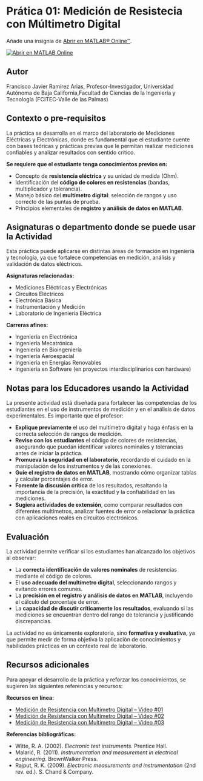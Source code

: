 # Prática 01: Medición de Resistecia con Múltimetro Digital

Añade una insignia de [Abrir en MATLAB&reg; Online&trade;](https://www.mathworks.com/products/matlab-online/git.html).

[![Abrir en MATLAB Online](https://www.mathworks.com/images/responsive/global/open-in-matlab-online.svg)](https://matlab.mathworks.com/open/github/v1?repo=MathWorks-Teaching-Resources/Taller-para-Educadores-de-MATLAB)
<!-- Agrega el icono de "File Exchange" al README si este repositorio también aparece en File Exchange mediante la función "Connect to GitHub" -->
<!-- Agrega el icono de "Abrir en MATLAB Online" al README para abrir un archivo específico en MATLAB Online -->

## Autor
Francisco Javier Ramírez Arias, Profesor-Investigador, Universidad Autónoma de Baja California,Facultad de Ciencias de la Ingeniería y Tecnología (FCITEC-Valle de las Palmas)

## Contexto o pre-requisitos
La práctica se desarrolla en el marco del laboratorio de Mediciones Eléctricas y Electrónicas, donde es fundamental que el estudiante cuente con bases teóricas y prácticas previas que le permitan realizar mediciones confiables y analizar resultados con sentido crítico.

**Se requiere que el estudiante tenga conocimientos previos en:**

 - Concepto de **resistencia eléctrica** y su unidad de medida (Ohm).  
- Identificación del **código de colores en resistencias** (bandas, multiplicador y tolerancia).  
- Manejo básico del **multímetro digital**: selección de rangos y uso correcto de las puntas de prueba.  
- Principios elementales de **registro y análisis de datos en MATLAB**.  

## Asignaturas o departmento donde se puede usar la Actividad
Esta práctica puede aplicarse en distintas áreas de formación en ingeniería y tecnología, ya que fortalece competencias en medición, análisis y validación de datos eléctricos.

**Asignaturas relacionadas:**  
- Mediciones Eléctricas y Electrónicas  
- Circuitos Eléctricos  
- Electrónica Básica  
- Instrumentación y Medición  
- Laboratorio de Ingeniería Eléctrica  

**Carreras afines:**  
- Ingeniería en Electrónica  
- Ingeniería Mecatrónica  
- Ingeniería en Bioingeniería  
- Ingeniería Aeroespacial  
- Ingeniería en Energías Renovables  
- Ingeniería en Software (en proyectos interdisciplinarios con hardware)  


## Notas para los Educadores usando la Actividad
La presente actividad está diseñada para fortalecer las competencias de los estudiantes en el uso de instrumentos de medición y en el análisis de datos experimentales. Es importante que el profesor:  

- **Explique previamente** el uso del multímetro digital y haga énfasis en la correcta selección de rangos de medición.  
- **Revise con los estudiantes** el código de colores de resistencias, asegurando que puedan identificar valores nominales y tolerancias antes de iniciar la práctica.  
- **Promueva la seguridad en el laboratorio**, recordando el cuidado en la manipulación de los instrumentos y de las conexiones.  
- **Guíe el registro de datos en MATLAB**, mostrando cómo organizar tablas y calcular porcentajes de error.  
- **Fomente la discusión crítica** de los resultados, resaltando la importancia de la precisión, la exactitud y la confiabilidad en las mediciones.  
- **Sugiera actividades de extensión**, como comparar resultados con diferentes multímetros, analizar fuentes de error o relacionar la práctica con aplicaciones reales en circuitos electrónicos.  

## Evaluación
La actividad permite verificar si los estudiantes han alcanzado los objetivos al observar:  

- La **correcta identificación de valores nominales** de resistencias mediante el código de colores.  
- El **uso adecuado del multímetro digital**, seleccionando rangos y evitando errores comunes.  
- La **precisión en el registro y análisis de datos en MATLAB**, incluyendo el cálculo del porcentaje de error.  
- La **capacidad de discutir críticamente los resultados**, evaluando si las mediciones se encuentran dentro del rango de tolerancia y justificando discrepancias.  

La actividad no es únicamente exploratoria, sino **formativa y evaluativa**, ya que permite medir de forma objetiva la aplicación de conocimientos y habilidades prácticas en un contexto real de laboratorio.  

## Recursos adicionales
Para apoyar el desarrollo de la práctica y reforzar los conocimientos, se sugieren las siguientes referencias y recursos:  

**Recursos en línea:**  
- [Medición de Resistencia con Multímetro Digital – Video #01](https://www.youtube.com/watch?v=1bohzeqWW8I)  
- [Medición de Resistencia con Multímetro Digital – Video #02](https://www.youtube.com/watch?v=nK1MXBbL1rs)  
- [Medición de Resistencia con Multímetro Digital – Video #03](https://www.youtube.com/watch?v=XQgtIPUVack&t=3s)  

**Referencias bibliográficas:**  
- Witte, R. A. (2002). *Electronic test instruments*. Prentice Hall.  
- Malarić, R. (2011). *Instrumentation and measurement in electrical engineering*. BrownWalker Press.  
- Rajput, R. K. (2009). *Electronic measurements and instrumentation* (2nd rev. ed.). S. Chand & Company.  


